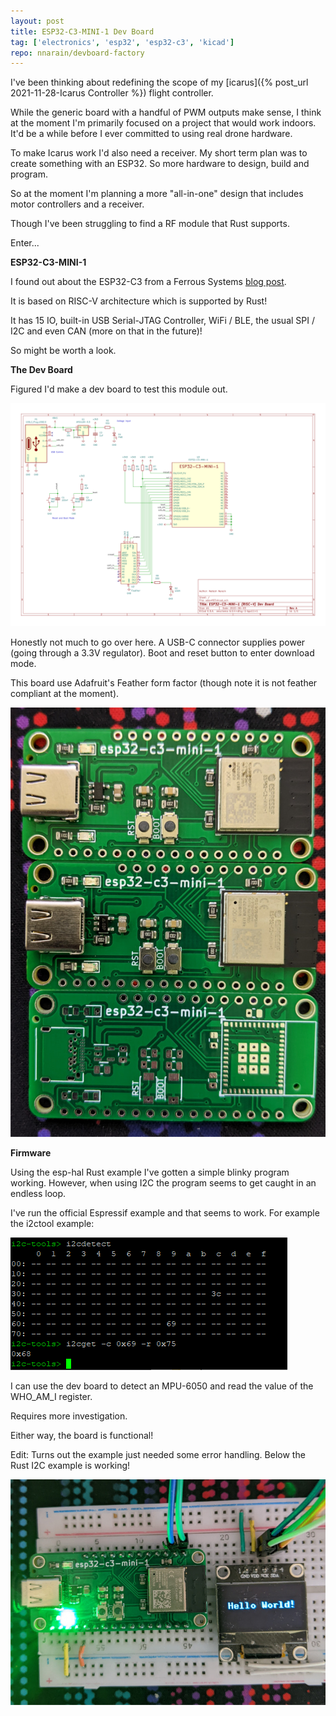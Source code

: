 ```yaml
---
layout: post
title: ESP32-C3-MINI-1 Dev Board
tag: ['electronics', 'esp32', 'esp32-c3', 'kicad']
repo: nnarain/devboard-factory
---
```


I've been thinking about redefining the scope of my [icarus]({% post_url 2021-11-28-Icarus Controller %}) flight controller.

While the generic board with a handful of PWM outputs make sense, I think at the moment I'm primarily focused on a project that would work indoors. It'd be a while before I ever committed to using real drone hardware.

To make Icarus work I'd also need a receiver. My short term plan was to create something with an ESP32. So more hardware to design, build and program.

So at the moment I'm planning a more "all-in-one" design that includes motor controllers and a receiver.

Though I've been struggling to find a RF module that Rust supports.

Enter...

**ESP32-C3-MINI-1**

I found out about the ESP32-C3 from a Ferrous Systems [blog post](https://ferrous-systems.com/blog/announce-esp-training/).

It is based on RISC-V architecture which is supported by Rust!

It has 15 IO, built-in USB Serial-JTAG Controller, WiFi / BLE, the usual SPI / I2C and even CAN (more on that in the future)!

So might be worth a look.

**The Dev Board**

Figured I'd make a dev board to test this module out.

![image not found!](/assets/2022/06/18/xdevrf03-schematic.svg)

Honestly not much to go over here. A USB-C connector supplies power (going through a 3.3V regulator). Boot and reset button to enter download mode.

This board use Adafruit's Feather form factor (though note it is not feather compliant at the moment).

![image not found!](/assets/2022/06/18/board.jpg)

**Firmware**

Using the esp-hal Rust example I've gotten a simple blinky program working. However, when using I2C the program seems to get caught in an endless loop.

I've run the official Espressif example and that seems to work. For example the i2ctool example:

![image not found!](/assets/2022/06/18/esp-idf-i2c-detect.png)

I can use the dev board to detect an MPU-6050 and read the value of the WHO_AM_I register.

Requires more investigation.

Either way, the board is functional!

Edit: Turns out the example just needed some error handling. Below the Rust I2C example is working!

![image not found!](/assets/2022/06/18/i2c_display.jpg)
